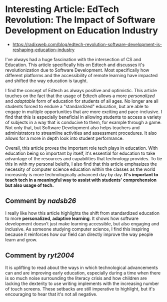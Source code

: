 # Interesting Article: EdTech Revolution: The Impact of Software Development on Education Industry
- https://radixweb.com/blog/edtech-revolution-software-development-is-reshaping-education-industry

I've always had a huge fascination with the intersection of CS and Education. This article specifically hits on Edtech and discusses it's revolutionization due to Software Development. Most specifically how different platforms and the accessibility of remote learning have impacted and shifted the way education is taught. 

I find the concept of Edtech as always positive and optimistic. This article touches on the fact that the usage of Edtech allows a more _personalized_ and _adaptable_ form of education for students of all ages. No longer are all students forced to endure a "standardized" education, but are able to engage in multiple opportunities that are more exciting and pace-inclusive. I find that this is especially beneficial in allowing students to access a variety of subjects in a way that is conducive to them, for example through a game. Not only that, but Software Development also helps teachers and administrators to streamline activities and assessment procedures. It also allows for a more in depth look into student performance. 

Overall, this article proves the important role tech plays in education. With education being so important by itself, it's essential for education to take advantage of the resources and capabilities that technology provides. To tie this in with my personal beleifs, I also find that this article emphasizes the necessity of computer science education within the classes as the world increasinly is more technologically advanced day by day. __It's important to teach tech in a meaningful way to assist with students' comprehension but also usage of tech.__ 

## Comment by *nadsb26*

I really like how this article highlights the shift from standardized education to more **personalized, adaptive learning**. It shows how software development doesn’t just make learning accessible, but also engaging and inclusive. As someone studying computer science, I find this inspiring because it reinforces how our field can directly improve the way people learn and grow.

## Comment by ***ryt2004***

It is uplifting to read about the ways in which technological advancements can and are improving early education, especially during a time when there is so much noise surrounding the literacy crisis and how children are lacking the dexterity to use writing implements with the increasing number of touch screens. These setbacks are still imperative to highlight, but it's encouraging to hear that it's not all negative.